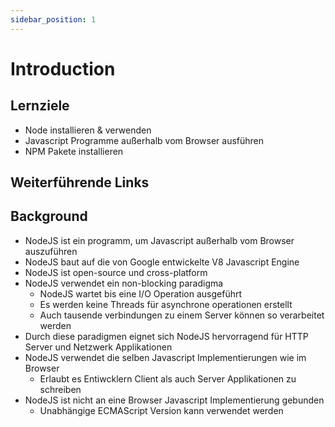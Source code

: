```yaml
---
sidebar_position: 1
---
```



# Introduction

## Lernziele

- Node installieren & verwenden
- Javascript Programme außerhalb vom Browser ausführen
- NPM Pakete installieren

## Weiterführende Links

## Background

- NodeJS ist ein programm, um Javascript außerhalb vom Browser auszuführen
- NodeJS baut auf die von Google entwickelte V8 Javascript Engine
- NodeJS ist open-source und cross-platform
- NodeJS verwendet ein non-blocking paradigma
  - NodeJS wartet bis eine I/O Operation ausgeführt
  - Es werden keine Threads für asynchrone operationen erstellt
  - Auch tausende verbindungen zu einem Server können so verarbeitet werden
- Durch diese paradigmen eignet sich NodeJS hervorragend für HTTP Server und Netzwerk Applikationen
- NodeJS verwendet die selben Javascript Implementierungen wie im Browser
  - Erlaubt es Entiwcklern Client als auch Server Applikationen zu schreiben
- NodeJS ist nicht an eine Browser Javascript Implementierung gebunden
  - Unabhängige ECMAScript Version kann verwendet werden
